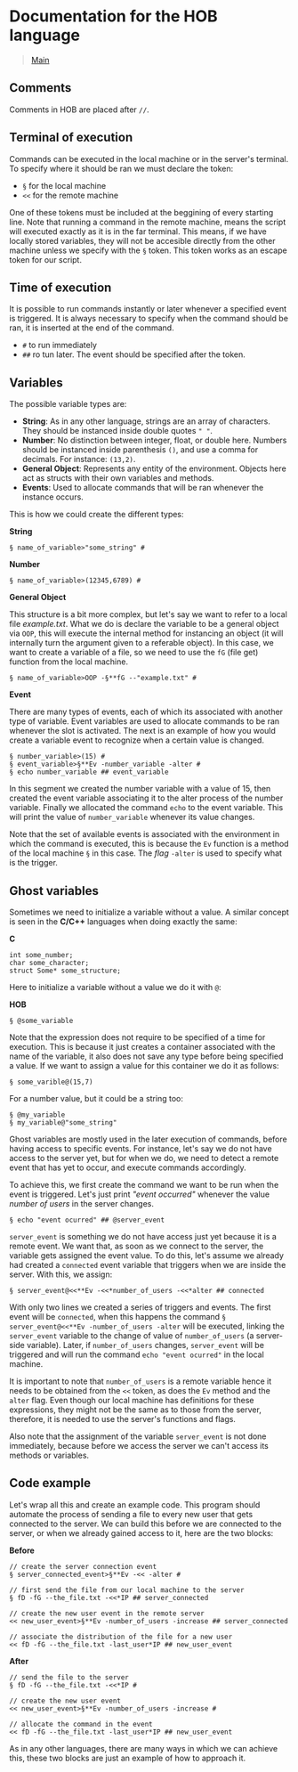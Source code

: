 # Documentation for the HOB language
> [Main](README.md)

## Comments
Comments in HOB are placed after `//`.
## Terminal of execution
Commands can be executed in the local machine or in the server's terminal. To specify where it should be ran we must declare the token:
 - `§` for the local machine
 - `<<` for the remote machine

One of these tokens must be included at the beggining of every starting line.
Note that running a command in the remote machine, means the script will executed exactly as it is in the far terminal. This means, if we have locally stored variables, they will not be accesible directly from the other machine unless we specify with the `§` token. This token works as an escape token for our script.

## Time of execution
It is possible to run commands instantly or later whenever a specified event is triggered. It is always necessary to specify when the command should be ran, it is inserted at the end of the command.
 - `#` to run immediately
 - `##` ro tun later. The event should be specified after the token.

## Variables
The possible variable types are:

 - **String**: As in any other language, strings are an array of characters. They should be instanced inside double quotes `" "`.
 - **Number**: No distinction between integer, float, or double here. Numbers should be instanced inside parenthesis `()`, and use a comma for decimals. For instance: `(13,2)`.
 - **General Object**: Represents any entity of the environment. Objects here act as structs with their own variables and methods.
 - **Events**: Used to allocate commands that will be ran whenever the instance occurs.

This is how we could create the different types:

**String**
```
§ name_of_variable>"some_string" #
```
**Number**
```
§ name_of_variable>(12345,6789) #
```
**General Object**

This structure is a bit more complex, but let's say we want to refer to a local file *example.txt*. What we do is declare the variable to be a general object via `OOP`, this will execute the internal method for instancing an object (it will internally turn the argument given to a referable object). In this case, we want to create a variable of a file, so we need to use the `fG` (file get) function from the local machine.
```
§ name_of_variable>OOP -§**fG --"example.txt" #
```
**Event**

There are many types of events, each of which its associated with another type of variable. Event variables are used to allocate commands to be ran whenever the slot is activated. The next is an example of how you would create a variable event to recognize when a certain value is changed.
```
§ number_variable>(15) #
§ event_variable>§**Ev -number_variable -alter #
§ echo number_variable ## event_variable
```
In this segment we created the number variable with a value of 15, then created the event variable associating it to the alter process of the number variable. Finally we allocated the command `echo` to the event variable. This will print the value of `number_variable` whenever its value changes.

Note that the set of available events is associated with the environment in which the command is executed, this is because the `Ev` function is a method of the local machine `§` in this case. The *flag* `-alter` is used to specify what is the trigger.

## Ghost variables
Sometimes we need to initialize a variable without a value. A similar concept is seen in the **C/C++** languages when doing exactly the same:

**C**
```
int some_number;
char some_character;
struct Some* some_structure;
```
Here to initialize a variable without a value we do it with `@`:

**HOB**
```
§ @some_variable
```
Note that the expression does not require to be specified of a time for execution. This is because it just creates a container associated with the name of the variable, it also does not save any type before being specified a value. If we want to assign a value for this container we do it as follows:
```
§ some_varible@(15,7)
```
For a number value, but it could be a string too:
```
§ @my_variable
§ my_variable@"some_string"
```

Ghost variables are mostly used in the later execution of commands, before having access to specific events. For instance, let's say we do not have access to the server yet, but for when we do, we need to detect a remote event that has yet to occur, and execute commands accordingly.

To achieve this, we first create the command we want to be run when the event is triggered. Let's just print *"event occurred"* whenever the value *number of users* in the server changes.
```
§ echo "event ocurred" ## @server_event
```
`server_event` is something we do not have access just yet because it is a remote event. We want that, as soon as we connect to the server, the variable gets assigned the event value. To do this, let's assume we already had created a `connected` event variable that triggers when we are inside the server. With this, we assign:
```
§ server_event@<<**Ev -<<*number_of_users -<<*alter ## connected
```
With only two lines we created a series of triggers and events. The first event will be `connected`, when this happens the command `§ server_event@<<**Ev -number_of_users -alter` will be executed, linking the `server_event` variable to the change of value of `number_of_users` (a server-side variable). Later, if `number_of_users` changes, `server_event` will be triggered and will run the command `echo "event ocurred"` in the local machine.

It is important to note that `number_of_users` is a remote variable hence it needs to be obtained from the `<<` token, as does the `Ev` method and the `alter` flag. Even though our local machine has definitions for these expressions, they might not be the same as to those from the server, therefore, it is needed to use the server's functions and flags.

Also note that the assignment of the variable `server_event` is not done immediately, because before we access the server we can't access its methods or variables.

## Code example
Let's wrap all this and create an example code. This program should automate the process of sending a file to every new user that gets connected to the server. We can build this before we are connected to the server, or when we already gained access to it, here are the two blocks:

**Before**
```
// create the server connection event
§ server_connected_event>§**Ev -<< -alter #

// first send the file from our local machine to the server
§ fD -fG --the_file.txt -<<*IP ## server_connected

// create the new user event in the remote server
<< new_user_event>§**Ev -number_of_users -increase ## server_connected

// associate the distribution of the file for a new user
<< fD -fG --the_file.txt -last_user*IP ## new_user_event
```

**After**
```
// send the file to the server
§ fD -fG --the_file.txt -<<*IP #

// create the new user event
<< new_user_event>§**Ev -number_of_users -increase #

// allocate the command in the event
<< fD -fG --the_file.txt -last_user*IP ## new_user_event
```

As in any other languages, there are many ways in which we can achieve this, these two blocks are just an example of how to approach it.